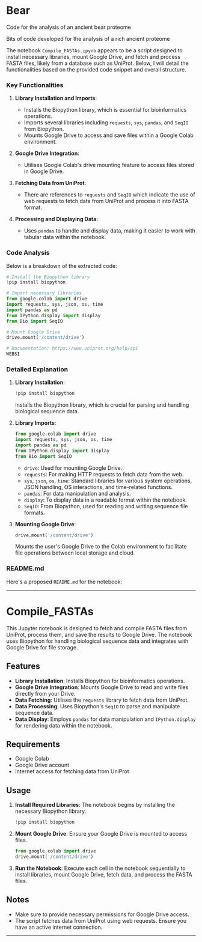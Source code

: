 # Bear
Code for the analysis of an ancient bear proteome

Bits of code developed for the analysis of a rich ancient proteome

The notebook `Compile_FASTAs.ipynb` appears to be a script designed to install necessary libraries, mount Google Drive, and fetch and process FASTA files, likely from a database such as UniProt. Below, I will detail the functionalities based on the provided code snippet and overall structure.

### Key Functionalities

1. **Library Installation and Imports**:
   - Installs the Biopython library, which is essential for bioinformatics operations.
   - Imports several libraries including `requests`, `sys`, `pandas`, and `SeqIO` from Biopython.
   - Mounts Google Drive to access and save files within a Google Colab environment.

2. **Google Drive Integration**:
   - Utilises Google Colab's drive mounting feature to access files stored in Google Drive.

3. **Fetching Data from UniProt**:
   - There are references to `requests` and `SeqIO` which indicate the use of web requests to fetch data from UniProt and process it into FASTA format.

4. **Processing and Displaying Data**:
   - Uses `pandas` to handle and display data, making it easier to work with tabular data within the notebook.

### Code Analysis

Below is a breakdown of the extracted code:

```python
# Install the Biopython library
!pip install biopython

# Import necessary libraries
from google.colab import drive
import requests, sys, json, os, time
import pandas as pd
from IPython.display import display
from Bio import SeqIO

# Mount Google Drive
drive.mount('/content/drive')

# Documentation: https://www.uniprot.org/help/api
WEBSI
```

### Detailed Explanation

1. **Library Installation**:
   ```python
   !pip install biopython
   ```
   Installs the Biopython library, which is crucial for parsing and handling biological sequence data.

2. **Library Imports**:
   ```python
   from google.colab import drive
   import requests, sys, json, os, time
   import pandas as pd
   from IPython.display import display
   from Bio import SeqIO
   ```
   - `drive`: Used for mounting Google Drive.
   - `requests`: For making HTTP requests to fetch data from the web.
   - `sys`, `json`, `os`, `time`: Standard libraries for various system operations, JSON handling, OS interactions, and time-related functions.
   - `pandas`: For data manipulation and analysis.
   - `display`: To display data in a readable format within the notebook.
   - `SeqIO`: From Biopython, used for reading and writing sequence file formats.

3. **Mounting Google Drive**:
   ```python
   drive.mount('/content/drive')
   ```
   Mounts the user's Google Drive to the Colab environment to facilitate file operations between local storage and cloud.

### README.md

Here's a proposed `README.md` for the notebook:

---

# Compile_FASTAs

This Jupyter notebook is designed to fetch and compile FASTA files from UniProt, process them, and save the results to Google Drive. The notebook uses Biopython for handling biological sequence data and integrates with Google Drive for file storage.

## Features

- **Library Installation**: Installs Biopython for bioinformatics operations.
- **Google Drive Integration**: Mounts Google Drive to read and write files directly from your Drive.
- **Data Fetching**: Utilises the `requests` library to fetch data from UniProt.
- **Data Processing**: Uses Biopython's `SeqIO` to parse and manipulate sequence data.
- **Data Display**: Employs `pandas` for data manipulation and `IPython.display` for rendering data within the notebook.

## Requirements

- Google Colab
- Google Drive account
- Internet access for fetching data from UniProt

## Usage

1. **Install Required Libraries**:
   The notebook begins by installing the necessary Biopython library.
   ```python
   !pip install biopython
   ```

2. **Mount Google Drive**:
   Ensure your Google Drive is mounted to access files.
   ```python
   from google.colab import drive
   drive.mount('/content/drive')
   ```

3. **Run the Notebook**:
   Execute each cell in the notebook sequentially to install libraries, mount Google Drive, fetch data, and process the FASTA files.

## Notes

- Make sure to provide necessary permissions for Google Drive access.
- The script fetches data from UniProt using web requests. Ensure you have an active internet connection.

---
